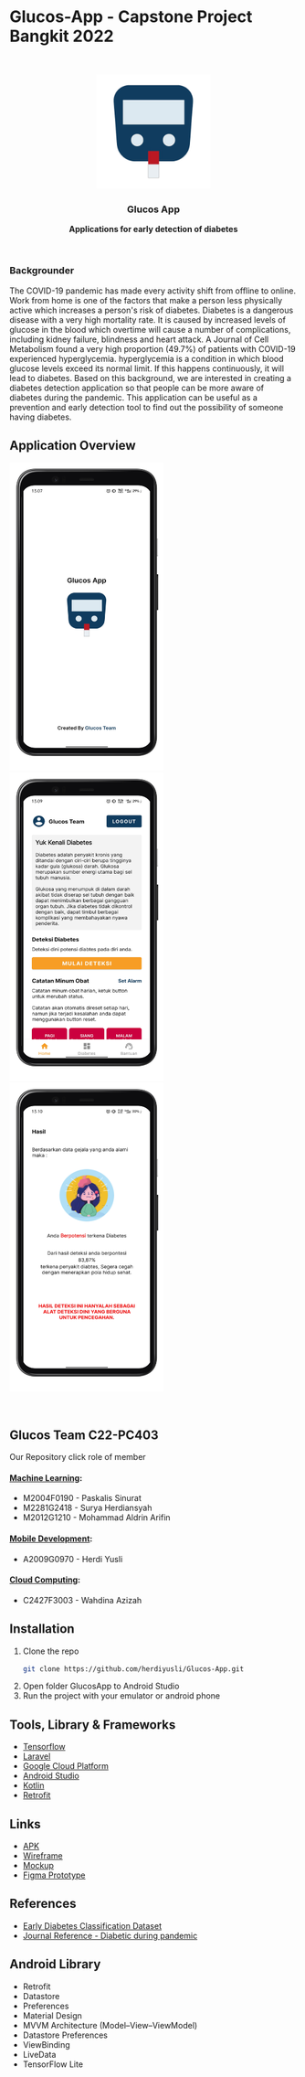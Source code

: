 # Glucos-App - Capstone Project Bangkit 2022

<br />
<p align="center">
  <a href="https://github.com/herdiyusli/Glucos-App">
    <img src="images/logo.png" alt="Logo" width="200" height="200">
  </a>

  <h3 align="center">Glucos App</h3>
  <p align="center"><b>Applications for early detection of diabetes
    </b></p>
</p>

</br>
<h3>Backgrounder</h3>
The COVID-19 pandemic has made every activity shift from offline to online. Work from home is one of the factors that make a person less physically active which increases a person's risk of diabetes. Diabetes is a dangerous disease with a very high mortality rate. It is caused by increased levels of glucose in the blood which overtime will cause a number of complications, including kidney failure, blindness and heart attack.  A Journal of Cell Metabolism found a very high proportion (49.7%) of patients with COVID-19 experienced hyperglycemia. hyperglycemia is a condition in which blood glucose levels exceed its normal limit. If this happens continuously, it will lead to diabetes. Based on this background, we are interested in creating a diabetes detection application so that people can be more aware of diabetes during the pandemic. This application can be useful as a prevention and early detection tool to find out the possibility of someone having diabetes.

## Application Overview
<p float="left">
  <img src="https://github.com/herdiyusli/Glucos-App/blob/main/images/mockup/splash_google-pixel4-justblack-portrait.png" width="270" height="540">
  <img src="https://github.com/herdiyusli/Glucos-App/blob/main/images/mockup/home_google-pixel4-justblack-portrait.png" width="270" height="540">
  <img src="https://github.com/herdiyusli/Glucos-App/blob/main/images/mockup/positif_google-pixel4-justblack-portrait.png" width="270" height="540">
</p></br>


## Glucos Team C22-PC403
Our Repository click role of member
#### [Machine Learning](https://github.com/suryah-11/GlucosApp-ML):
* M2004F0190 - Paskalis Sinurat
* M2281G2418 - Surya Herdiansyah
* M2012G1210 - Mohammad Aldrin Arifin

#### [Mobile Development](https://github.com/herdiyusli/Glucos-App):
* A2009G0970 - Herdi Yusli

#### [Cloud Computing](https://github.com/WAHDINAAZIZAH/CC-GlucosApp):
* C2427F3003 - Wahdina Azizah</br>


## Installation

1. Clone the repo
   ```sh
   git clone https://github.com/herdiyusli/Glucos-App.git
   ```
2. Open folder GlucosApp to Android Studio
3. Run the project with your emulator or android phone</br>


## Tools, Library & Frameworks
* [Tensorflow](https://www.tensorflow.org/)
* [Laravel](https://laravel.com/)
* [Google Cloud Platform](https://cloud.google.com/)
* [Android Studio](https://developer.android.com/studio)
* [Kotlin](https://kotlinlang.org/)
* [Retrofit](https://square.github.io/retrofit/)</br>


## Links
* [APK](https://drive.google.com/file/d/101zoEk4CAvgYpgTTF4riIKQRJY9YmR_x/view?usp=sharing)
* [Wireframe](https://www.figma.com/file/MRTE9MHb7sstnkMwLFXR6P/GlucoseApp?node-id=0%3A1)  
* [Mockup](https://www.figma.com/file/MRTE9MHb7sstnkMwLFXR6P/GlucoseApp?node-id=417%3A2)
* [Figma Prototype](https://www.figma.com/proto/MRTE9MHb7sstnkMwLFXR6P/GlucoseApp?node-id=456%3A2&scaling=min-zoom&page-id=421%3A420&starting-point-node-id=421%3A666)</br>


## References
* [Early Diabetes Classification Dataset](https://www.kaggle.com/datasets/andrewmvd/early-diabetes-classification)
* [Journal Reference - Diabetic during pandemic](https://jamanetwork.com/journals/jamainternalmedicine/fullarticle/2781811)</br>

## Android Library
* Retrofit
* Datastore
* Preferences
* Material Design
* MVVM Architecture (Model–View–ViewModel)
* Datastore Preferences
* ViewBinding
* LiveData
* TensorFlow Lite


